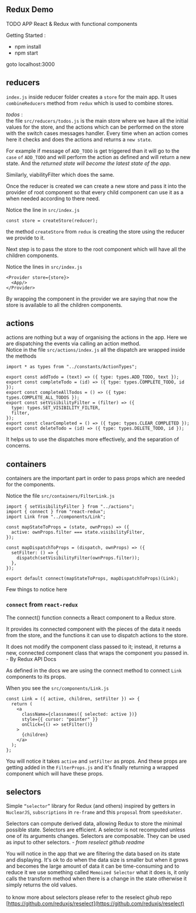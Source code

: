## Redux Demo 

TODO APP React & Redux with functional components

Getting Started : 

 - npm install
 - npm start

goto localhost:3000

## reducers

`index.js` inside reducer folder creates a `store` for the main app. It uses `combineReducers` method from `redux` which is used to combine stores.

*todos* : </br>
the file `src/reducers/todos.js` is the main store where we have all the initial values for the store, and the actions which can be performed on the store with the switch cases messages handler. Every time when an action comes here it checks and does the actions and returns a `new state`.

For example if message of `ADD_TODO` is get triggered than it will go to the `case` `of` `ADD_TODO` and will perform the action as defined and will return a new state. And the *returned state will become the latest state of the app*.

Similarly, viabilityFilter which does the same.

Once the reducer is created we can create a new store and pass it into the provider of root component so that every child component can use it as a when needed according to there need.

Notice the line in `src/index.js` </br>
```
const store = createStore(reducer);
```
the method `createStore` from `redux` is creating the store using the reducer we provide to it.

Next step is to pass the store to the root component which will have all the children components.

Notice the lines in `src/index.js`</br>
```
<Provider store={store}>
  <App/>
</Provider>
```
By wrapping the component in the provider we are saying that now the store is available to all the children components.

## actions

actions are nothing but a way of organising the actions in the app. Here we are dispatching the events via calling an action method. </br>
Notice in the file `src/actions/index.js` all the dispatch are wrapped inside the methods 

```
import * as types from "../constants/ActionTypes";

export const addTodo = (text) => ({ type: types.ADD_TODO, text });
export const completeTodo = (id) => ({ type: types.COMPLETE_TODO, id });
export const completeAllTodos = () => ({ type: types.COMPLETE_ALL_TODOS });
export const setVisibilityFilter = (filter) => ({
  type: types.SET_VISIBILITY_FILTER,
  filter,
});
export const clearCompleted = () => ({ type: types.CLEAR_COMPLETED });
export const deleteTodo = (id) => ({ type: types.DELETE_TODO, id });
```
It helps us to use the dispatches more effectively, and the separation of concerns.

## containers

containers are the important part in order to pass props which are needed for the components.</br>

Notice the file `src/containers/FilterLink.js` 

```
import { setVisibilityFilter } from "../actions";
import { connect } from "react-redux";
import Link from "../components/Link";

const mapStateToProps = (state, ownProps) => ({
  active: ownProps.filter === state.visibilityFilter,
});

const mapDispatchToProps = (dispatch, ownProps) => ({
  setFilter: () => {
    dispatch(setVisibilityFilter(ownProps.filter));
  },
});

export default connect(mapStateToProps, mapDispatchToProps)(Link);
```
Few things to notice here </br>

### `connect` from `react-redux`

The connect() function connects a React component to a Redux store.

It provides its connected component with the pieces of the data it needs from the store, and the functions it can use to dispatch actions to the store.

It does not modify the component class passed to it; instead, it returns a new, connected component class that wraps the component you passed in. - By Redux API Docs

As defined in the docs we are using the connect method to connect `Link` components to its props.

When you see the `src/components/Link.js`</br>
```
const Link = ({ active, children, setFilter }) => {
  return (
    <a
      className={classnames({ selected: active })}
      style={{ cursor: "pointer" }}
      onClick={() => setFilter()}
    >
      {children}
    </a>
  );
};
```
You will notice it takes `active` and `setFilter` as props. And these props are getting added in the `FilterProps.js` and it's finally returning a wrapped component which will have these props.

## selectors

Simple `“selector”` library for Redux (and others) inspired by getters in `NuclearJS`, `subscriptions` in `re-frame` and this `proposal` from `speedskater`.

Selectors can compute derived data, allowing Redux to store the minimal possible state.
Selectors are efficient. A selector is not recomputed unless one of its arguments changes.
Selectors are composable. They can be used as input to other selectors. *- from reselect github readme*

You will notice in the app that we are filtering the data based on its state and displaying. It's ok to do when the data size is smaller but when it grows and becomes the large amount of data it can be time-consuming and to reduce it we use something called `Memoized Selector` what it does is, it only calls the transform method when there is a change in the state otherwise it simply returns the old values. 
</br>
</br>
to know more about selectors please refer to the reselect gihub repo</br>
[https://github.com/reduxjs/reselect](https://github.com/reduxjs/reselect)